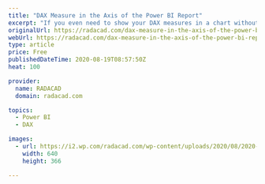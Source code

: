 ```yaml
---
title: "DAX Measure in the Axis of the Power BI Report"
excerpt: "If you even need to show your DAX measures in a chart without a dimension to slice and dice it, you won’t get a great experience in the visual. In this blog post, I’ll share a trick that you can use to have a nice visualization like what you see in the above screenshot."
originalUrl: https://radacad.com/dax-measure-in-the-axis-of-the-power-bi-report
webUrl: https://radacad.com/dax-measure-in-the-axis-of-the-power-bi-report
type: article
price: Free
publishedDateTime: 2020-08-19T08:57:50Z
heat: 100

provider:
  name: RADACAD
  domain: radacad.com

topics:
  - Power BI
  - DAX

images:
  - url: https://i2.wp.com/radacad.com/wp-content/uploads/2020/08/2020-08-19_09h16_15.png?resize=640%2C366&ssl=1
    width: 640
    height: 366

---
```


